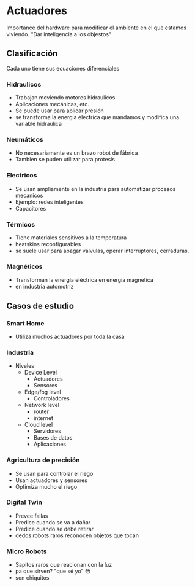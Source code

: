 # Actuadores
Importance del hardware para modificar el ambiente en el que estamos viviendo. "Dar inteligencia a los objestos"
## Clasificación
Cada uno tiene sus ecuaciones diferenciales
### Hidraulicos
- Trabajan moviendo motores hidraulicos
- Aplicaciones mecánicas, etc.
- Se puede usar para aplicar presión
- se transforma la energia electrica que mandamos y modifica una variable hidraulica
### Neumáticos
- No necesariamente es un brazo robot de fábrica
- Tambien se puden utilizar para protesis
### Electricos
- Se usan ampliamente en la industria para automatizar procesos mecanicos
- Ejemplo: redes inteligentes
- Capacitores
### Térmicos
- Tiene materiales sensitivos a la temperatura
- heatskins reconfigurables
- se suele usar para apagar valvulas, operar interruptores, cerraduras.
### Magnéticos
- Transforman la energía eléctrica en energía magnetica
- en industria automotriz

## Casos de estudio
### Smart Home
- Utiliza muchos actuadores por toda la casa
### Industria
- Niveles
  - Device Level
    - Actuadores
    - Sensores
  - Edge/fog level
    - Controladores
  - Network level
    - router
    - internet
  - Cloud level
    - Servidores
    - Bases de datos
    - Aplicaciones
### Agricultura de precisión
- Se usan para controlar el riego
- Usan actuadores y sensores
- Optimiza mucho el riego
### Digital Twin
- Prevee fallas
- Predice cuando se va a dañar 
- Predice cuando se debe retirar
- dedos robots raros reconocen objetos que tocan
### Micro Robots
- Sapitos raros que reacionan con la luz
- pa que sirven? "que sé yo" 😳
- son chiquitos 